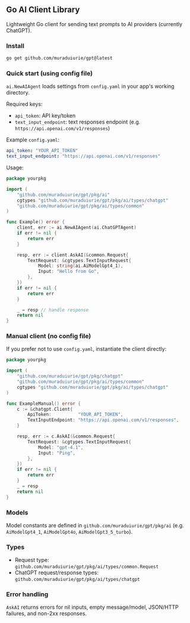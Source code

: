 ## Go AI Client Library

Lightweight Go client for sending text prompts to AI providers (currently ChatGPT).

### Install
```bash
go get github.com/muraduiurie/gpt@latest
```

### Quick start (using config file)
`ai.NewAIAgent` loads settings from `config.yaml` in your app's working directory.

Required keys:
- `api_token`: API key/token
- `text_input_endpoint`: text responses endpoint (e.g. `https://api.openai.com/v1/responses`)

Example `config.yaml`:
```yaml
api_token: "YOUR_API_TOKEN"
text_input_endpoint: "https://api.openai.com/v1/responses"
```

Usage:
```go
package yourpkg

import (
    "github.com/muraduiurie/gpt/pkg/ai"
    cgtypes "github.com/muraduiurie/gpt/pkg/ai/types/chatgpt"
    "github.com/muraduiurie/gpt/pkg/ai/types/common"
)

func Example() error {
    client, err := ai.NewAIAgent(ai.ChatGPTAgent)
    if err != nil {
        return err
    }

    resp, err := client.AskAI(&common.Request{
        TextRequest: &cgtypes.TextInputRequest{
            Model: string(ai.AiModelGpt4_1),
            Input: "Hello from Go",
        },
    })
    if err != nil {
        return err
    }

    _ = resp // handle response
    return nil
}
```

### Manual client (no config file)
If you prefer not to use `config.yaml`, instantiate the client directly:

```go
package yourpkg

import (
    "github.com/muraduiurie/gpt/pkg/chatgpt"
    "github.com/muraduiurie/gpt/pkg/ai/types/common"
    cgtypes "github.com/muraduiurie/gpt/pkg/ai/types/chatgpt"
)

func ExampleManual() error {
    c := &chatgpt.Client{
        ApiToken:          "YOUR_API_TOKEN",
        TextInputEndpoint: "https://api.openai.com/v1/responses",
    }

    resp, err := c.AskAI(&common.Request{
        TextRequest: &cgtypes.TextInputRequest{
            Model: "gpt-4.1",
            Input: "Ping",
        },
    })
    if err != nil {
        return err
    }
    _ = resp
    return nil
}
```

### Models
Model constants are defined in `github.com/muraduiurie/gpt/pkg/ai` (e.g. `AiModelGpt4_1`, `AiModelGpt4o`, `AiModelGpt3_5_turbo`).

### Types
- Request type: `github.com/muraduiurie/gpt/pkg/ai/types/common.Request`
- ChatGPT request/response types: `github.com/muraduiurie/gpt/pkg/ai/types/chatgpt`

### Error handling
`AskAI` returns errors for nil inputs, empty message/model, JSON/HTTP failures, and non-2xx responses.




